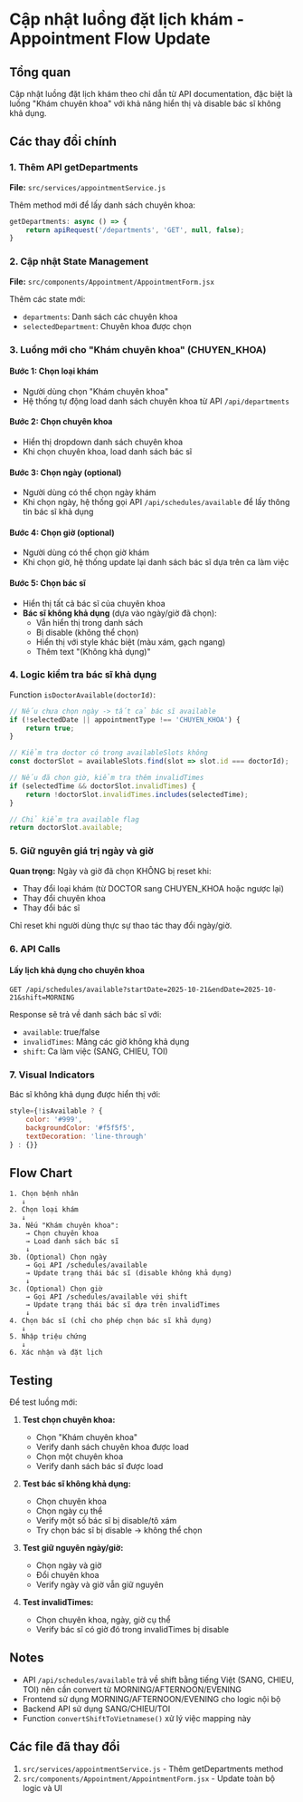 # Cập nhật luồng đặt lịch khám - Appointment Flow Update

## Tổng quan
Cập nhật luồng đặt lịch khám theo chỉ dẫn từ API documentation, đặc biệt là luồng "Khám chuyên khoa" với khả năng hiển thị và disable bác sĩ không khả dụng.

## Các thay đổi chính

### 1. Thêm API getDepartments
**File:** `src/services/appointmentService.js`

Thêm method mới để lấy danh sách chuyên khoa:
```javascript
getDepartments: async () => {
    return apiRequest('/departments', 'GET', null, false);
}
```

### 2. Cập nhật State Management
**File:** `src/components/Appointment/AppointmentForm.jsx`

Thêm các state mới:
- `departments`: Danh sách các chuyên khoa
- `selectedDepartment`: Chuyên khoa được chọn

### 3. Luồng mới cho "Khám chuyên khoa" (CHUYEN_KHOA)

#### Bước 1: Chọn loại khám
- Người dùng chọn "Khám chuyên khoa"
- Hệ thống tự động load danh sách chuyên khoa từ API `/api/departments`

#### Bước 2: Chọn chuyên khoa
- Hiển thị dropdown danh sách chuyên khoa
- Khi chọn chuyên khoa, load danh sách bác sĩ

#### Bước 3: Chọn ngày (optional)
- Người dùng có thể chọn ngày khám
- Khi chọn ngày, hệ thống gọi API `/api/schedules/available` để lấy thông tin bác sĩ khả dụng

#### Bước 4: Chọn giờ (optional)
- Người dùng có thể chọn giờ khám
- Khi chọn giờ, hệ thống update lại danh sách bác sĩ dựa trên ca làm việc

#### Bước 5: Chọn bác sĩ
- Hiển thị tất cả bác sĩ của chuyên khoa
- **Bác sĩ không khả dụng** (dựa vào ngày/giờ đã chọn):
  - Vẫn hiển thị trong danh sách
  - Bị disable (không thể chọn)
  - Hiển thị với style khác biệt (màu xám, gạch ngang)
  - Thêm text "(Không khả dụng)"

### 4. Logic kiểm tra bác sĩ khả dụng

Function `isDoctorAvailable(doctorId)`:
```javascript
// Nếu chưa chọn ngày -> tất cả bác sĩ available
if (!selectedDate || appointmentType !== 'CHUYEN_KHOA') {
    return true;
}

// Kiểm tra doctor có trong availableSlots không
const doctorSlot = availableSlots.find(slot => slot.id === doctorId);

// Nếu đã chọn giờ, kiểm tra thêm invalidTimes
if (selectedTime && doctorSlot.invalidTimes) {
    return !doctorSlot.invalidTimes.includes(selectedTime);
}

// Chỉ kiểm tra available flag
return doctorSlot.available;
```

### 5. Giữ nguyên giá trị ngày và giờ

**Quan trọng:** Ngày và giờ đã chọn KHÔNG bị reset khi:
- Thay đổi loại khám (từ DOCTOR sang CHUYEN_KHOA hoặc ngược lại)
- Thay đổi chuyên khoa
- Thay đổi bác sĩ

Chỉ reset khi người dùng thực sự thao tác thay đổi ngày/giờ.

### 6. API Calls

#### Lấy lịch khả dụng cho chuyên khoa
```
GET /api/schedules/available?startDate=2025-10-21&endDate=2025-10-21&shift=MORNING
```

Response sẽ trả về danh sách bác sĩ với:
- `available`: true/false
- `invalidTimes`: Mảng các giờ không khả dụng
- `shift`: Ca làm việc (SANG, CHIEU, TOI)

### 7. Visual Indicators

Bác sĩ không khả dụng được hiển thị với:
```javascript
style={!isAvailable ? { 
    color: '#999', 
    backgroundColor: '#f5f5f5',
    textDecoration: 'line-through'
} : {}}
```

## Flow Chart

```
1. Chọn bệnh nhân
   ↓
2. Chọn loại khám
   ↓
3a. Nếu "Khám chuyên khoa":
    → Chọn chuyên khoa
    → Load danh sách bác sĩ
    ↓
3b. (Optional) Chọn ngày
    → Gọi API /schedules/available
    → Update trạng thái bác sĩ (disable không khả dụng)
    ↓
3c. (Optional) Chọn giờ
    → Gọi API /schedules/available với shift
    → Update trạng thái bác sĩ dựa trên invalidTimes
    ↓
4. Chọn bác sĩ (chỉ cho phép chọn bác sĩ khả dụng)
   ↓
5. Nhập triệu chứng
   ↓
6. Xác nhận và đặt lịch
```

## Testing

Để test luồng mới:

1. **Test chọn chuyên khoa:**
   - Chọn "Khám chuyên khoa"
   - Verify danh sách chuyên khoa được load
   - Chọn một chuyên khoa
   - Verify danh sách bác sĩ được load

2. **Test bác sĩ không khả dụng:**
   - Chọn chuyên khoa
   - Chọn ngày cụ thể
   - Verify một số bác sĩ bị disable/tô xám
   - Try chọn bác sĩ bị disable -> không thể chọn

3. **Test giữ nguyên ngày/giờ:**
   - Chọn ngày và giờ
   - Đổi chuyên khoa
   - Verify ngày và giờ vẫn giữ nguyên

4. **Test invalidTimes:**
   - Chọn chuyên khoa, ngày, giờ cụ thể
   - Verify bác sĩ có giờ đó trong invalidTimes bị disable

## Notes

- API `/api/schedules/available` trả về shift bằng tiếng Việt (SANG, CHIEU, TOI) nên cần convert từ MORNING/AFTERNOON/EVENING
- Frontend sử dụng MORNING/AFTERNOON/EVENING cho logic nội bộ
- Backend API sử dụng SANG/CHIEU/TOI
- Function `convertShiftToVietnamese()` xử lý việc mapping này

## Các file đã thay đổi

1. `src/services/appointmentService.js` - Thêm getDepartments method
2. `src/components/Appointment/AppointmentForm.jsx` - Update toàn bộ logic và UI
